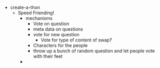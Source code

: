 - create-a-thon
	- Speed Friending!
		- mechanisms
			- Vote on question
			- meta data on questions
			- vote for new question
				- Vote for type of content of swap?
			- Characters for the people
			- throw up a bunch of random question and let people vote with their feet
		-